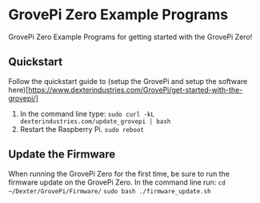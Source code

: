 # GrovePi Zero Example Programs
GrovePi Zero Example Programs for getting started with the GrovePi Zero!

## Quickstart
Follow the quickstart guide to (setup the GrovePi and setup the software here)[https://www.dexterindustries.com/GrovePi/get-started-with-the-grovepi/]

1. In the command line type:
`sudo curl -kL dexterindustries.com/update_grovepi | bash`
2. Restart the Raspberry Pi.
`sudo reboot`

## Update the Firmware
When running the GrovePi Zero for the first time, be sure to run the firmware update on the GrovePi Zero.  In the command line run:
`cd ~/Dexter/GrovePi/Firmware/`
`sudo bash ./firmware_update.sh`


